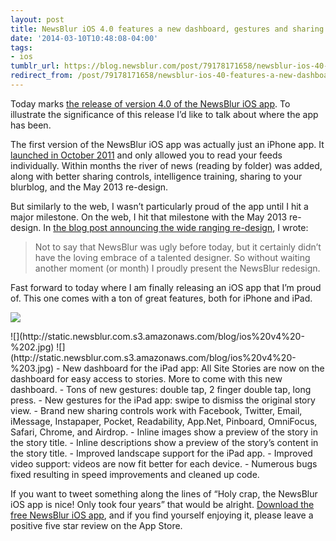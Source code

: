 ```yaml
---
layout: post
title: NewsBlur iOS 4.0 features a new dashboard, gestures and sharing controls
date: '2014-03-10T10:48:08-04:00'
tags:
- ios
tumblr_url: https://blog.newsblur.com/post/79178171658/newsblur-ios-40-features-a-new-dashboard
redirect_from: /post/79178171658/newsblur-ios-40-features-a-new-dashboard/
---
```

Today marks [the release of version 4.0 of the NewsBlur iOS app](http://www.newsblur.com/ios). To illustrate the significance of this release I’d like to talk about where the app has been.

The first version of the NewsBlur iOS app was actually just an iPhone app. It [launched in October 2011](http://blog.newsblur.com/2021/06/21/2012-01-16-2011-year-in-review.html) and only allowed you to read your feeds individually. Within months the river of news (reading by folder) was added, along with better sharing controls, intelligence training, sharing to your blurblog, and the May 2013 re-design.

But similarly to the web, I wasn’t particularly proud of the app until I hit a major milestone. On the web, I hit that milestone with the May 2013 re-design. In [the blog post announcing the wide ranging re-design](http://blog.newsblur.com/2021/06/21/2013-05-20-the-newsblur-redesign.html), I wrote:

> Not to say that NewsBlur was ugly before today, but it certainly didn’t have the loving embrace of a talented designer. So without waiting another moment (or month) I proudly present the NewsBlur redesign.

Fast forward to today where I am finally releasing an iOS app that I’m proud of. This one comes with a ton of great features, both for iPhone and iPad.

![](http://static.newsblur.com.s3.amazonaws.com/blog/ios%20v4.jpg)

<table style="margin: 0 auto; padding: 0; width: 600px"\><tr\><td\> ![](http://static.newsblur.com.s3.amazonaws.com/blog/ios%20v4%20-%202.jpg)</td\> <td\> ![](http://static.newsblur.com.s3.amazonaws.com/blog/ios%20v4%20-%203.jpg)</td\> </tr\></table\>
- New dashboard for the iPad app: All Site Stories are now on the dashboard for easy access to stories. More to come with this new dashboard.
- Tons of new gestures: double tap, 2 finger double tap, long press.
- New gestures for the iPad app: swipe to dismiss the original story view.
- Brand new sharing controls work with Facebook, Twitter, Email, iMessage, Instapaper, Pocket, Readability, App.Net, Pinboard, OmniFocus, Safari, Chrome, and Airdrop.
- Inline images show a preview of the story in the story title.
- Inline descriptions show a preview of the story’s content in the story title.
- Improved landscape support for the iPad app.
- Improved video support: videos are now fit better for each device.
- Numerous bugs fixed resulting in speed improvements and cleaned up code.

If you want to tweet something along the lines of “Holy crap, the NewsBlur iOS app is nice! Only took four years” that would be alright. [Download the free NewsBlur iOS app](http://www.newsblur.com/ios), and if you find yourself enjoying it, please leave a positive five star review on the App Store.

